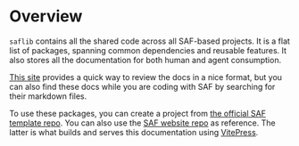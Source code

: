 # Overview

`saflib` contains all the shared code across all SAF-based projects. It is a flat list of packages, spanning common dependencies and reusable features. It also stores all the documentation for both human and agent consumption.

[This site](https://docs.saf-demo.online/) provides a quick way to review the docs in a nice format, but you can also find these docs while you are coding with SAF by searching for their markdown files.

To use these packages, you can create a project from [the official SAF template repo](https://github.com/sderickson/saf-template). You can also use the [SAF website repo](https://github.com/sderickson/saf-2025) as reference. The latter is what builds and serves this documentation using [VitePress](https://vitepress.dev/).
